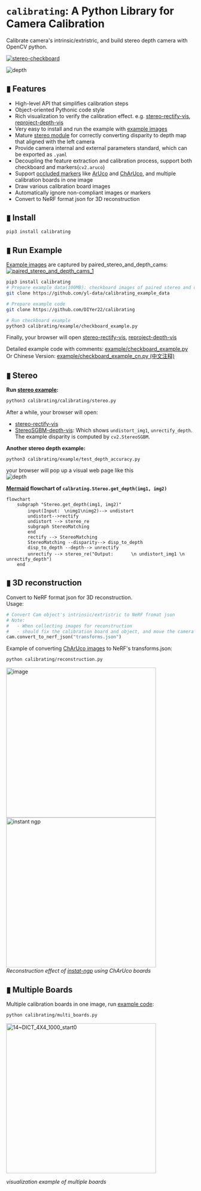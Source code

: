 # `calibrating`: A Python Library for Camera Calibration
Calibrate camera's intrinsic/extristric, and build stereo depth camera with OpenCV python.

[![stereo-checkboard](https://user-images.githubusercontent.com/10448025/131808105-a325961e-5fbb-4475-adcd-ba0e2c53e268.png)](https://yl-data.github.io/2108.calibrating-vis/stereo/index.html)
<!-- ![stereo](https://user-images.githubusercontent.com/10448025/131805868-e73cd022-d79b-400c-b057-c26915f92c7c.jpg) -->
![depth](https://user-images.githubusercontent.com/10448025/187621537-b18bc53b-fba2-4269-adb5-a97e4c3da923.jpg)

## ▮ Features
- High-level API that simplifies calibration steps
- Object-oriented Pythonic code style
- Rich visualization to verify the calibration effect. e.g. [stereo-rectify-vis](https://yl-data.github.io/2108.calibrating-vis/stereo/index.html), [reproject-depth-vis](https://yl-data.github.io/2108.calibrating-vis/project-depth/index.html)
- Very easy to install and run the example with [example images](https://github.com/yl-data/calibrating_example_data)
- Mature [stereo module](calibrating/stereo.py) for correctly converting disparity to depth map that aligned with the left camera
- Provide camera internal and external parameters standard, which can be exported as `.yaml`
- Decoupling the feature extraction and calibration process, support both checkboard and markers(`cv2.aruco`)
- Support [occluded markers](example/test_occlude_marker.py) like [ArUco](https://docs.opencv.org/4.x/d5/dae/tutorial_aruco_detection.html) and [ChArUco](https://docs.opencv.org/4.6.0/df/d4a/tutorial_charuco_detection.html), and multiple calibration boards in one image
- Draw various calibration board images
- Automatically ignore non-compliant images or markers
- Convert to NeRF format json for 3D reconstruction

## ▮ Install
```bash
pip3 install calibrating
```
## ▮ Run Example
[Example images](https://github.com/yl-data/calibrating_example_data) are captured by paired_stereo_and_depth_cams:   
[![paired_stereo_and_depth_cams_1](https://user-images.githubusercontent.com/10448025/131831496-7a38c677-a578-4a4e-a01e-aa102dad9dbc.jpg)](https://github.com/yl-data/calibrating_example_data/raw/master/paired_stereo_and_depth_cams.jpg?raw=true)

```bash
pip3 install calibrating
# Prepare example data(100MB): checkboard images of paired stereo and depth cameras
git clone https://github.com/yl-data/calibrating_example_data

# Prepare example code
git clone https://github.com/DIYer22/calibrating

# Run checkboard example 
python3 calibrating/example/checkboard_example.py
```
Finally, your browser will open [stereo-rectify-vis](https://yl-data.github.io/2108.calibrating-vis/stereo/index.html), [reproject-depth-vis](https://yl-data.github.io/2108.calibrating-vis/project-depth/index.html)


Detailed example code with comments: [example/checkboard_example.py](example/checkboard_example.py)   
Or Chinese Version: [example/checkboard_example_cn.py (中文注释)](example/checkboard_example_cn.py)

## ▮ Stereo

**Run [stereo example](calibrating/stereo.py):**
```bash
python3 calibrating/calibrating/stereo.py
```
After a while, your browser will open:
- [stereo-rectify-vis](https://yl-data.github.io/2108.calibrating-vis/stereo/index.html)
- [StereoSGBM-depth-vis](https://yl-data.github.io/2108.calibrating-vis/stereo_sgbm_vis/): Which shows `undistort_img1`, `unrectify_depth`. The example disparity is computed by `cv2.StereoSGBM`.

**Another stereo depth example:**
```
python3 calibrating/example/test_depth_accuracy.py
```
your browser will pop up a visual web page like this  
![depth](https://user-images.githubusercontent.com/10448025/187621537-b18bc53b-fba2-4269-adb5-a97e4c3da923.jpg)


**[Mermaid](https://mermaid.live/) flowchart of `calbrating.Stereo.get_depth(img1, img2)`**
```mermaid
flowchart 
    subgraph "Stereo.get_depth(img1, img2)"
        input(Input:　\nimg1\nimg2)--> undistort
        undistort-->rectify
        undistort --> stereo_re
        subgraph StereoMatching
        end
        rectify --> StereoMatching
        StereoMatching --disparity--> disp_to_depth
        disp_to_depth --depth--> unrectify
        unrectify --> stereo_re("Output:　　　　\n undistort_img1 \n unrectify_depth")
    end
```
## ▮ 3D reconstruction
Convert to NeRF format json for 3D reconstruction.  
Usage:
```python
# Convert Cam object's intrinsic/extristric to NeRF fromat json
# Note: 
#   - When collecting images for reconstruction
#   - should fix the calibration board and object, and move the camera
cam.convert_to_nerf_json("transforms.json")
```

Example of converting [ChArUco images](https://github.com/yl-data/calibrating_example_data/tree/master/reconstruction_with_marker_board) to NeRF's transforms.json:
```bash
python calibrating/reconstruction.py 
```

<img alt="image" src="https://user-images.githubusercontent.com/10448025/192988171-40d51b15-e761-4fe6-9df4-0e2b509a79ec.png" width="400"> <img alt="instant ngp" src="https://user-images.githubusercontent.com/10448025/192993202-84ccab21-1f9d-4b3c-8dc7-090c121bb84e.jpg" width="400">     
*Reconstruction effect of [instat-ngp](https://github.com/NVlabs/instant-ngp) using ChArUco boards*


## ▮ Multiple Boards
Multiple calibration boards in one image, run [example code](calibrating/multi_boards.py):
```bash
python calibrating/multi_boards.py
```

<img alt="14~DICT_4X4_1000_start0" src="https://user-images.githubusercontent.com/10448025/192990507-4d3ba606-e480-428b-a021-5b439a1c7781.jpg" width="400">     

*visualization example of multiple boards*

